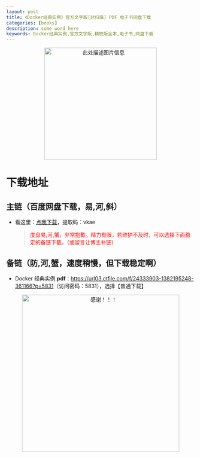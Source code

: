 ```yaml
---
layout: post
title: 《Docker经典实例》官方文字版[非扫描] PDF 电子书网盘下载
categories: [books]
description: some word here
keywords: Docker经典实例,官方文字版,精校版全本,电子书,网盘下载
---
```


<div align="center"><img src="https://pic.imgdb.cn/item/67064243d29ded1a8c866721.png" alt="此处描述图片信息" width="300px" height="auto"></div>

# 下载地址

## 主链（百度网盘下载，易,河,斜）

- 看这里：[点我下载](https://pan.baidu.com/s/1iMXUbSbtZQZjDcqDmnWUyw?pwd=vkae)，提取码：vkae

  > <p style="color:red" >度盘易,河,蟹，非常抱歉。精力有限，若维护不及时，可以选择下面稳定的备链下载。（或留言让博主补链）</p>

## 备链（防,河,蟹，速度稍慢，但下载稳定啊）

- Docker 经典实例.**pdf**：<https://url03.ctfile.com/f/24333903-1382195248-361166?p=5831>（访问密码：5831），选择【普通下载】

<div align="center"><img src="https://pic.imgdb.cn/item/6707df6bd29ded1a8ce37031.gif" alt="感谢！！！" width="420px" height="auto"/></div>
